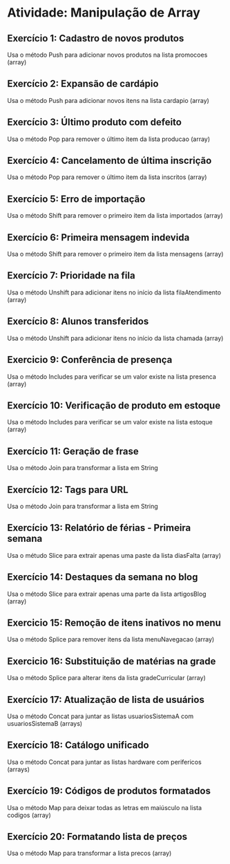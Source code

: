 # Atividade: Manipulação de Array

## Exercício 1: Cadastro de novos produtos
Usa o método Push para adicionar novos produtos na lista promocoes (array)

## Exercício 2: Expansão de cardápio
Usa o método Push para adicionar novos itens na lista cardapio (array)

## Exercício 3: Último produto com defeito
Usa o método Pop para remover o último item da lista producao (array)

## Exercício 4: Cancelamento de última inscrição
Usa o método Pop para remover o último item da lista inscritos (array)

## Exercício 5: Erro de importação
Usa o método Shift para remover o primeiro item da lista importados (array)

## Exercício 6: Primeira mensagem indevida
Usa o método Shift para remover o primeiro item da lista mensagens (array)

## Exercício 7: Prioridade na fila
Usa o método Unshift para adicionar itens no início da lista filaAtendimento (array)

## Exercício 8: Alunos transferidos
Usa o método Unshift para adicionar itens no início da lista chamada (array)

## Exercicio 9: Conferência de presença
Usa o método Includes para verificar se um valor existe na lista presenca (array)

## Exercício 10: Verificação de produto em estoque
Usa o método Includes para verificar se um valor existe na lista estoque (array)

## Exercício 11: Geração de frase
Usa o método Join para transformar a lista em String 

## Exercício 12: Tags para URL
Usa o método Join para transformar a lista em String 

## Exercício 13: Relatório de férias - Primeira semana
Usa o métudo Slice para extrair apenas uma paste da lista diasFalta (array)

## Exercício 14: Destaques da semana no blog
Usa o método Slice para extrair apenas uma parte da lista artigosBlog (array)

## Exercicio 15: Remoção de itens inativos no menu
Usa o método Splice para remover itens da lista menuNavegacao (array)

## Exercicio 16: Substituição de matérias na grade
Usa o método Splice para alterar itens da lista gradeCurricular (array)

## Exercício 17: Atualização de lista de usuários
Usa o método Concat para juntar as listas usuariosSistemaA com usuariosSistemaB (arrays)

## Exercício 18: Catálogo unificado
Usa o método Concat para juntar as listas hardware com perifericos (arrays)

## Exercício 19: Códigos de produtos formatados
Usa o método Map para deixar todas as letras em maiúsculo na lista codigos (array)

## Exercício 20: Formatando lista de preços
Usa o método Map para transformar a lista precos (array)
